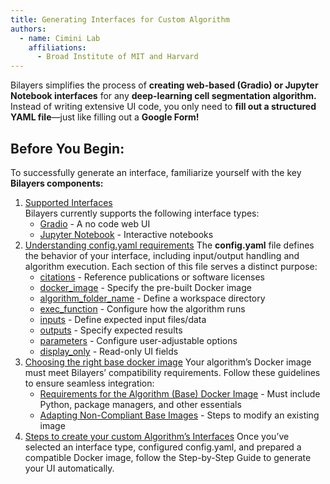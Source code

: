 ```yaml
---
title: Generating Interfaces for Custom Algorithm
authors:
  - name: Cimini Lab
    affiliations:
      - Broad Institute of MIT and Harvard
---
```


Bilayers simplifies the process of **creating web-based (Gradio) or Jupyter Notebook interfaces** for any **deep-learning cell segmentation algorithm.**
Instead of writing extensive UI code, you only need to **fill out a structured YAML file**—just like filling out a **Google Form!**

## Before You Begin:
To successfully generate an interface, familiarize yourself with the key **Bilayers components:**

1. [Supported Interfaces](/supported-interfaces)  
   Bilayers currently supports the following interface types:
    - [Gradio](/supported-interfaces#gradio) - A no code web UI
    - [Jupyter Notebook](/supported-interfaces#jupyter-notebook) - Interactive notebooks
2. [Understanding config.yaml requirements](/understanding-config)
   The **config.yaml** file defines the behavior of your interface, including input/output handling and algorithm execution.
Each section of this file serves a distinct purpose:
    - [citations](/understanding-config#defining-citations) - Reference publications or software licenses
    - [docker_image](/understanding-config#defining-docker-image) - Specify the pre-built Docker image
    - [algorithm_folder_name](/understanding-config#defining-algorithm-folder-name) - Define a workspace directory
    - [exec_function](/understanding-config#defining-exec-function) - Configure how the algorithm runs
    - [inputs](/understanding-config#defining-inputs) - Define expected input files/data
    - [outputs](/understanding-config#defining-outputs) - Specify expected results
    - [parameters](/understanding-config#defining-parameters) - Configure user-adjustable options
    - [display_only](/understanding-config#defining-display-only) - Read-only UI fields
3. [Choosing the right base docker image](/right-base-docker-image)
   Your algorithm’s Docker image must meet Bilayers’ compatibility requirements. Follow these guidelines to ensure seamless integration:
    - [Requirements for the Algorithm (Base) Docker Image](/right-base-docker-image#requirements-for-the-algorithm-base-docker-image) - Must include Python, package managers, and other essentials
    - [Adapting Non-Compliant Base Images](/right-base-docker-image#adapting-non-compliant-base-images) - Steps to modify an existing image
4. [Steps to create your custom Algorithm’s Interfaces](/steps-to-create)
   Once you’ve selected an interface type, configured config.yaml, and prepared a compatible Docker image, follow the Step-by-Step Guide to generate your UI automatically.
